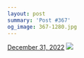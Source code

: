 ```yaml
---
layout: post
summary: 'Post #367'
og_image: 367-1280.jpg
---
```


<p>
  <time>
    <a href="/367">December 31, 2022</a>
  </time>
  <a href="/367">
    <img src="{{ site.assets_url }}/367-640.jpg" srcset="{{ site.assets_url }}/367-320.jpg 320w, {{ site.assets_url }}/367-640.jpg 640w, {{ site.assets_url }}/367-960.jpg 960w, {{ site.assets_url }}/367-1280.jpg 1280w" sizes="(min-width: 700px) 50vw, calc(100vw - 2rem)" />
  </a>
</p>
